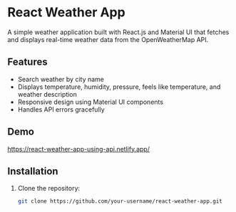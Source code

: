 # React Weather App

A simple weather application built with React.js and Material UI that fetches and displays real-time weather data from the OpenWeatherMap API.

## Features

- Search weather by city name
- Displays temperature, humidity, pressure, feels like temperature, and weather description
- Responsive design using Material UI components
- Handles API errors gracefully

## Demo
https://react-weather-app-using-api.netlify.app/

## Installation

1. Clone the repository:

   ```bash
   git clone https://github.com/your-username/react-weather-app.git
